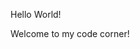 Hello World!

Welcome to my code corner!

<!---
ayman-kamruddin/ayman-kamruddin is a ✨ special ✨ repository because its `README.md` (this file) appears on your GitHub profile.
You can click the Preview link to take a look at your changes.
--->

